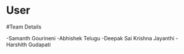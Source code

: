 # User

#Team Details

-Samanth Gourineni
-Abhishek Telugu
-Deepak Sai Krishna Jayanthi
-Harshith Gudapati
